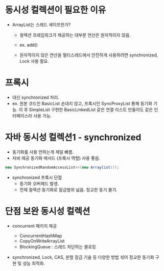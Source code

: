# 동시성 컬렉션이 필요한 이유
- ArrayList는 스레드 세이프한가?
  - 컬렉션 프레임워크가 제공하는 대부분 연산은 원자적이지 않음.
  - ex. add()
 
  - 원자적이지 않은 연산을 멀티스레드에서 안전하게 사용하려면 synchronized, Lock 사용 필요.

# 프록시
* 대신 synchronized 처리.
* ex. 원본 코드인 BasicList 손대지 않고, 프록시인 SyncProxyList 통해 동기화 기능.
      이 후 SimpleList 구현한 BasicLinkedList 같은 연결 리스트 만들어도 같은 인터페이스라 사용 가능.

# 자바 동시성 컬렉션1 - synchronized
* 동기화를 사용 안하는게 제일 빠름.
* 자바 제공 동기화 메서드 (프록시 역할) 사용 좋음.
```java
new SynchronizedRandomAccessList<>(new Arraylist());
```

* synchronized 프록시 단점
  - 동기화 오버헤드 발생.
  - 전체 컬렉션 동기화로 잠금범위 넓음. 정교한 동기 불가.
 
# 단점 보완 동시성 컬렉션
* concurrent 패키지 제공
  - ConcurrentHashMap
  - CopyOnWriteArrayList
  - BlockingQueue : 스레드 차단하는 블로킹 
 
* synchronized, Lock, CAS, 분할 잠금 기술 등 다양한 방법 섞어 정교한 동기화 구현 및 성능 최적화.
